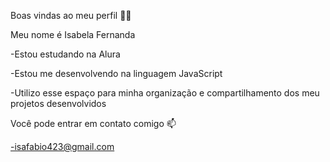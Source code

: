 Boas vindas ao meu perfil 💙💙

Meu nome é Isabela Fernanda

-Estou estudando na Alura

-Estou me desenvolvendo na linguagem JavaScript

-Utilizo esse espaço para minha organização e compartilhamento dos meu projetos desenvolvidos

Você pode entrar em contato comigo 📫

-isafabio423@gmail.com

